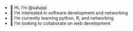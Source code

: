 - 👋 Hi, I’m @salujaji
- 👀 I’m interested in software development and networking
- 🌱 I’m currently learning python, R, and networking 
- 💞️ I’m looking to collaborate on web development 

<!---
salujaji/salujaji is a ✨ special ✨ repository because its `README.md` (this file) appears on your GitHub profile.
You can click the Preview link to take a look at your changes.
--->
